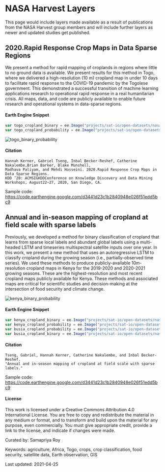 # NASA Harvest Layers

This page would include layers made available as a result of publications from the NASA Harvest group members and will include further layers as newer and updated studies get published.


## 2020.Rapid Response Crop Maps in Data Sparse Regions

We present a method for rapid mapping of croplands in regions where little to no ground data is available. We present results for this method in Togo, where we delivered a high-resolution (10 m) cropland map in under 10 days to facilitate rapid response to the COVID-19 pandemic by the Togolese government. This demonstrated a successful transition of machine learning applications research to operational rapid response in a real humanitarian crisis. All maps, data, and code are publicly available to enable future
research and operational systems in data-sparse regions.

#### Earth Engine Snippet

```js
var togo_cropland_binary = ee.Image("projects/sat-io/open-datasets/nasa-harvest/togo_cropland_binary");
var togo_cropland_probability = ee.Image("projects/sat-io/open-datasets/nasa-harvest/togo_cropland_probability");
```

![togo_binary_probability](https://user-images.githubusercontent.com/6677629/116005416-6a48cf00-a5cc-11eb-8938-2fd5e3e907f8.gif)

#### Citation

```
Hannah Kerner, Gabriel Tseng, Inbal Becker-Reshef, Catherine Nakalembe,Brian Barker, Blake Munshell,
Madhava Paliyam, and Mehdi Hosseini. 2020.Rapid Response Crop Maps in Data Sparse Regions.
KDD ’20: ACMSIGKDDConference on Knowledge Discovery and Data Mining Workshops, August22–27, 2020, San Diego, CA.
```

Sample code: https://code.earthengine.google.com/d3441d23c1b2840948e026f51edd5bc9


## Annual and in-season mapping of cropland at field scale with sparse labels

Previously, we developed a method for binary classification of cropland that learns from sparse local labels and abundant global labels using a multi-headed LSTM and timeseries multispectral satellite inputs over one year. In this work, we present a new method that uses an autoregressive LSTM to classify cropland during the growing season (i.e., partially-observed time series). We used these methods to produce publicly-available 10m-resolution cropland maps in Kenya for the 2019-2020 and 2020-2021 growing seasons. These are the highest-resolution and most recent cropland maps publicly available for Kenya. These methods and associated maps are critical for scientific studies and decision-making at the intersection of food security and climate change.


![kenya_binary_probability](https://user-images.githubusercontent.com/6677629/116005494-cdd2fc80-a5cc-11eb-8d2d-eec240680174.gif)


#### Earth Engine Snippet

```js
var kenya_cropland_binary = ee.Image("projects/sat-io/open-datasets/nasa-harvest/kenya_cropland_binary");
var kenya_cropland_probability = ee.Image("projects/sat-io/open-datasets/nasa-harvest/kenya_2019_cropland_probability");
var busia_cropland_probability = ee.Image("projects/sat-io/open-datasets/nasa-harvest/busia_cropland_probability");
var busia_cropland_binary = ee.Image("projects/sat-io/open-datasets/nasa-harvest/busia_cropland_binary");
```

#### Citation

```
Tseng, Gabriel, Hannah Kerner, Catherine Nakalembe, and Inbal Becker-Reshef.
"Annual and in-season mapping of cropland at field scale with sparse labels."
```

Sample code: https://code.earthengine.google.com/d3441d23c1b2840948e026f51edd5bc9

#### License

This work is licensed under a Creative Commons Attribution 4.0 International License. You are free to copy and redistribute the material in any medium or format, and to transform and build upon the material for any purpose, even commercially. You must give appropriate credit, provide a link to the license, and indicate if changes were made.

Curated by: Samapriya Roy

Keywords: agriculture, Africa, Togo, crops, crop classification, food security, satellite data, Earth observation, GIS

Last updated: 2021-04-25
